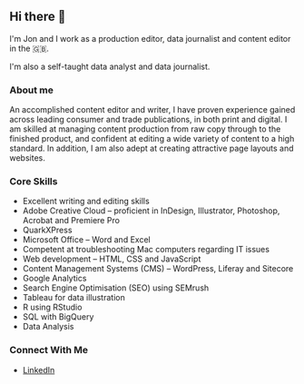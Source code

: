 ## Hi there 👋

I'm Jon and I work as a production editor, data journalist and content editor in the 🇬🇧.

I'm also a self-taught data analyst and data journalist. 

### About me

An accomplished content editor and writer, I have proven experience gained across leading consumer and trade publications, in both print and digital. I am skilled at managing content production from raw copy through to the finished product, and confident at editing a wide variety of content to a high standard. In addition, I am also adept at creating attractive page layouts and websites.

### Core Skills

- Excellent writing and editing skills
- Adobe Creative Cloud – proficient in InDesign, Illustrator, Photoshop, Acrobat and Premiere Pro
- QuarkXPress
- Microsoft Office – Word and Excel
- Competent at troubleshooting Mac computers regarding IT issues
- Web development – HTML, CSS and JavaScript
- Content Management Systems (CMS) – WordPress, Liferay and Sitecore
- Google Analytics
- Search Engine Optimisation (SEO) using SEMrush 
- Tableau for data illustration
- R using RStudio
- SQL with BigQuery
- Data Analysis

### Connect With Me

- [LinkedIn](https://www.linkedin.com/in/jonlysons/)


<!--
**JonLysons/JonLysons** is a ✨ _special_ ✨ repository because its `README.md` (this file) appears on your GitHub profile.

Here are some ideas to get you started:

- 🔭 I’m currently working on ...
- 🌱 I’m currently learning ...
- 👯 I’m looking to collaborate on ...
- 🤔 I’m looking for help with ...
- 💬 Ask me about ...
- 📫 How to reach me: ...
- 😄 Pronouns: ...
- ⚡ Fun fact: ...
-->
